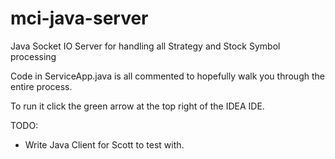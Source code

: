 # mci-java-server
Java Socket IO Server for handling all Strategy and Stock Symbol processing


Code in ServiceApp.java is all commented to hopefully walk you through the entire process.

To run it click the green arrow at the top right of the IDEA IDE. 


TODO: 

- Write Java Client for Scott to test with.